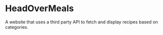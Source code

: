 # HeadOverMeals
A website that uses a third party API to fetch and display recipes based on categories.
